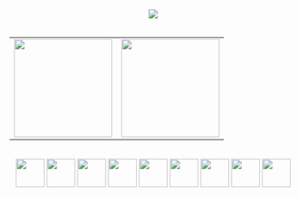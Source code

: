 <div align="center">
  <a href="https://www.linkedin.com/in/fredcarddoso/"><img src="https://img.shields.io/badge/LinkedIn-0077B5?style=for-the-badge&logo=linkedin&logoColor=white"/></a>
</div>
<br>
<table align="center">
  <row>
    <td>
     <!-- Card -->
      <img height='172' src='https://github-readme-stats.vercel.app/api/top-langs/?username=fredcardoso191&layout=compact&theme=radical'>
    </td>
    <td>
      <img height='172' src='https://github-readme-stats.vercel.app/api?username=fredcardoso191&show_icons=true&theme=radical'>
    </td>
  </row>
</table>
<br>
<div align="center">
  <img width=50 src="https://cdn.jsdelivr.net/gh/devicons/devicon/icons/java/java-original-wordmark.svg"/>
  <img width=50 src="https://cdn.jsdelivr.net/gh/devicons/devicon/icons/cplusplus/cplusplus-original.svg"/>
  <img width=50 src="https://cdn.jsdelivr.net/gh/devicons/devicon/icons/nodejs/nodejs-original.svg"/>
  <img width=50 src="https://cdn.jsdelivr.net/gh/devicons/devicon/icons/html5/html5-original.svg"/>
  <img width=50 src="https://cdn.jsdelivr.net/gh/devicons/devicon/icons/css3/css3-original.svg"/>
  <img width=50 src="https://cdn.jsdelivr.net/gh/devicons/devicon/icons/bash/bash-original.svg"/>
  <img width=50 src="https://cdn.jsdelivr.net/gh/devicons/devicon/icons/git/git-original.svg"/>
  <img width=50 src="https://cdn.jsdelivr.net/gh/devicons/devicon/icons/ubuntu/ubuntu-plain.svg"/>
  <img width=50 src="https://cdn.jsdelivr.net/gh/devicons/devicon/icons/fedora/fedora-plain.svg"/>
</div>
